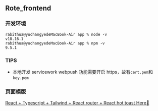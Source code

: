 ## Rote_frontend

### 开发环境

```
rabithua@yuchangyedeMacBook-Air app % node -v
v18.16.1
rabithua@yuchangyedeMacBook-Air app % npm -v
9.5.1
```

### TIPS

- 本地开发 servicework webpush 功能需要开启 https，故有`cert.pem`和`key.pem`

### 页面模版

[React + Typescript + Tailwind + React router + React hot toast Here💫 ](https://github.com/Rabithua/React-Templates/tree/React-Typescript-Tailwind-ReactRouter-ReactHotToast)
